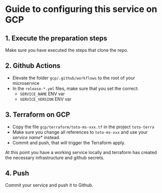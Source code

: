 # Guide to configuring this service on GCP

## 1. Execute the preparation steps
Make sure you have executed the steps that clone the repo. 

## 2. Github Actions
* Elevate the folder `gcp/.github/workflows` to the root of your microservice
* In the `release-*.yml` files, make sure that you set the correct: 
    * `SERVICE_NAME` ENV var
    * `SERVICE_VERSION` ENV var

## 3. Terraform on GCP
* Copy the file `gcp/terraform/toto-ms-xxx.tf` in the project `toto-terra`
* Make sure you change all references to `toto-ms-xxx` and use your *service name** instead. 
* Commit and push, that will trigger the Terraform apply.

At this point you have a working service locally and terraform has created the necessary infrastructure and github secrets. 

## 4. Push
Commit your service and push it to Github. 